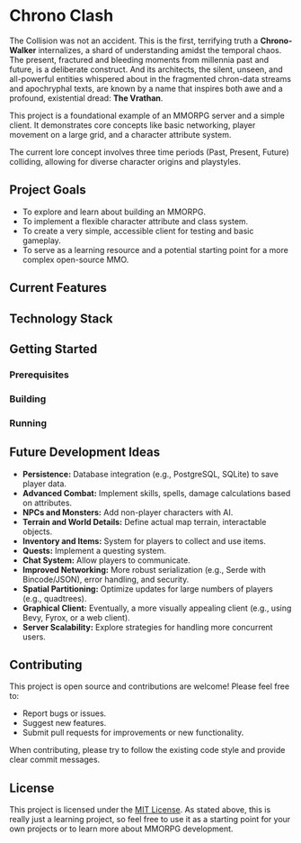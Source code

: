 # Chrono Clash
The Collision was not an accident. This is the first, terrifying truth a **Chrono-Walker** internalizes, a shard of understanding amidst the temporal chaos. The present, fractured and bleeding moments from millennia past and future, is a deliberate construct. And its architects, the silent, unseen, and all-powerful entities whispered about in the fragmented chron-data streams and apochryphal texts, are known by a name that inspires both awe and a profound, existential dread: **The Vrathan**.

This project is a foundational example of an MMORPG server and a simple client. It demonstrates core concepts like basic networking, player movement on a large grid, and a character attribute system.

The current lore concept involves three time periods (Past, Present, Future) colliding, allowing for diverse character origins and playstyles.

## Project Goals

*   To explore and learn about building an MMORPG.
*   To implement a flexible character attribute and class system.
*   To create a very simple, accessible client for testing and basic gameplay.
*   To serve as a learning resource and a potential starting point for a more complex open-source MMO.

## Current Features


## Technology Stack

## Getting Started

### Prerequisites


### Building


### Running


## Future Development Ideas

*   **Persistence:** Database integration (e.g., PostgreSQL, SQLite) to save player data.
*   **Advanced Combat:** Implement skills, spells, damage calculations based on attributes.
*   **NPCs and Monsters:** Add non-player characters with AI.
*   **Terrain and World Details:** Define actual map terrain, interactable objects.
*   **Inventory and Items:** System for players to collect and use items.
*   **Quests:** Implement a questing system.
*   **Chat System:** Allow players to communicate.
*   **Improved Networking:** More robust serialization (e.g., Serde with Bincode/JSON), error handling, and security.
*   **Spatial Partitioning:** Optimize updates for large numbers of players (e.g., quadtrees).
*   **Graphical Client:** Eventually, a more visually appealing client (e.g., using Bevy, Fyrox, or a web client).
*   **Server Scalability:** Explore strategies for handling more concurrent users.

## Contributing
This project is open source and contributions are welcome! Please feel free to:

*   Report bugs or issues.
*   Suggest new features.
*   Submit pull requests for improvements or new functionality.

When contributing, please try to follow the existing code style and provide clear commit messages.

## License
This project is licensed under the [MIT License](LICENSE.md). As stated above, this is really just a learning project, so feel free to use it as a starting point for your own projects or to learn more about MMORPG development.
